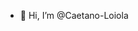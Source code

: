 - 👋 Hi, I’m @Caetano-Loiola

<!---
Caetano-Loiola/Caetano-Loiola is a ✨ special ✨ repository because its `README.md` (this file) appears on your GitHub profile.
You can click the Preview link to take a look at your changes.
--->
